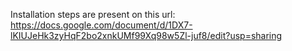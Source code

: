 Installation steps are present on this url: https://docs.google.com/document/d/1DX7-lKIUJeHk3zyHqF2bo2xnkUMf99Xq98w5Zl-juf8/edit?usp=sharing

